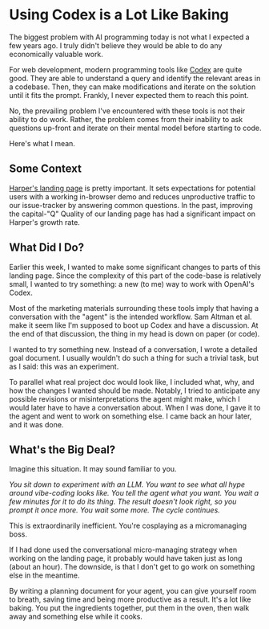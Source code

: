 # Using Codex is a Lot Like Baking

The biggest problem with AI programming today is not what I expected a few years ago.
I truly didn't believe they would be able to do any economically valuable work.

For web development, modern programming tools like [Codex](https://openai.com/codex/) are quite good.
They are able to understand a query and identify the relevant areas in a codebase.
Then, they can make modifications and iterate on the solution until it fits the prompt.
Frankly, I never expected them to reach this point.

No, the prevailing problem I've encountered with these tools is not their ability to do work.
Rather, the problem comes from their inability to ask questions up-front and iterate on their mental model before starting to code.

Here's what I mean.

## Some Context

[Harper's landing page](https://writewithharper.com) is pretty important.
It sets expectations for potential users with a working in-browser demo and reduces unproductive traffic to our issue-tracker by answering common questions.
In the past, improving the capital-"Q" Quality of our landing page has had a significant impact on Harper's growth rate.

## What Did I Do?

Earlier this week, I wanted to make some significant changes to parts of this landing page.
Since the complexity of this part of the code-base is relatively small, I wanted to try something: a new (to me) way to work with OpenAI's Codex.

Most of the marketing materials surrounding these tools imply that having a conversation with the "agent" is the intended workflow.
Sam Altman et al. make it seem like I'm supposed to boot up Codex and have a discussion.
At the end of that discussion, the thing in my head is down on paper (or code).

I wanted to try something new.
Instead of a conversation, I wrote a detailed goal document.
I usually wouldn't do such a thing for such a trivial task, but as I said: this was an experiment.

To parallel what real project doc would look like, I included what, why, and how the changes I wanted should be made.
Notably, I tried to anticipate any possible revisions or misinterpretations the agent might make, which I would later have to have a conversation about.
When I was done, I gave it to the agent and went to work on something else.
I came back an hour later, and it was done.

## What's the Big Deal?

Imagine this situation. It may sound familiar to you.

_You sit down to experiment with an LLM. You want to see what all hype around vibe-coding looks like._
_You tell the agent what you want. You wait a few minutes for it to do its thing. The result doesn't look right, so you prompt it once more. You wait some more. The cycle continues._

This is extraordinarily inefficient.
You're cosplaying as a micromanaging boss.

If I had done used the conversational micro-managing strategy when working on the landing page, it probably would have taken just as long (about an hour).
The downside, is that I don't get to go work on something else in the meantime.

By writing a planning document for your agent, you can give yourself room to breath, saving time and being more productive as a result.
It's a lot like baking.
You put the ingredients together, put them in the oven, then walk away and something else while it cooks.
